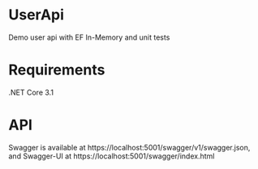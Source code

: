 # UserApi
Demo user api with EF In-Memory and unit tests

# Requirements
.NET Core 3.1

# API
Swagger is available at https://localhost:5001/swagger/v1/swagger.json, and Swagger-UI at https://localhost:5001/swagger/index.html
